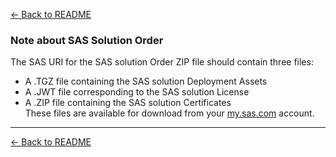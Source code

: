 [← Back to README](../README.md)

### Note about SAS Solution Order 

The SAS URI for the SAS solution Order ZIP file should contain three files:
* A .TGZ file containing the SAS solution Deployment Assets
* A .JWT file corresponding to the SAS solution License 
* A .ZIP file containing the SAS solution Certificates  
These files are available for download from your [my.sas.com](https://my.sas.com) account.

---
[← Back to README](../README.md)